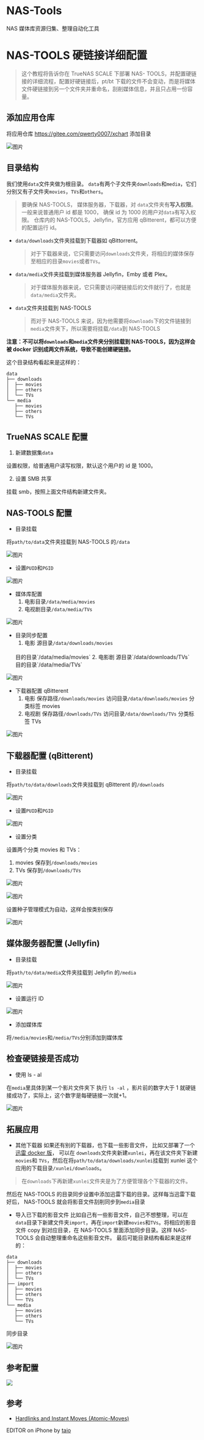 # NAS-Tools

NAS 媒体库资源归集、整理自动化工具

# NAS-TOOLS 硬链接详细配置

> 这个教程将告诉你在 TrueNAS SCALE 下部署 NAS- TOOLS，并配置硬链接的详细流程，配置好硬链接后，pt/bt 下载的文件不会变动，而是将媒体文件硬链接到另一个文件夹并重命名，刮削媒体信息，并且只占用一份容量。

## 添加应用仓库

将应用仓库 https://gitee.com/qwerty0007/xchart 添加目录

![图片](https://gitee.com/qwerty0007/xchart/raw/main/assets/add.png)

## 目录结构

我们使用`data`文件夹做为根目录。
`data`有两个子文件夹`downloads`和`media`，它们分别又有子文件夹`movies`，`TVs`和`others`。

> 要确保 NAS-TOOLS， 媒体服务器，下载器，对 `data`文件夹有**写入权限**。一般来说普通用户 id 都是 1000， 确保 id 为 1000 的用户对`data`有写入权限。
> 仓库内的 NAS-TOOLS，Jellyfin，官方应用 qBitterent，都可以方便的配置运行 id。

- `data/downloads`文件夹挂载到下载器如 qBittorrent。
  > 对于下载器来说，它只需要访问`downloads`文件夹，将相应的媒体保存至相应的目录`movies`或者`TVs`。
- `data/media`文件夹挂载到媒体服务器 Jellyfin，Emby 或者 Plex。
  > 对于媒体服务器来说，它只需要访问硬链接后的文件就行了，也就是`data/media`文件夹。
- `data`文件夹挂载到 NAS-TOOLS
  > 而对于 NAS-TOOLS 来说，因为他需要将`downloads`下的文件链接到`media`文件夹下，所以需要将挂载`/data`到 NAS-TOOLS

**注意：不可以将`downloads`和`media`文件夹分别挂载到 NAS-TOOLS，因为这样会被 docker 识别成两文件系统，导致不能创建硬链接。**

这个目录结构看起来是这样的：

```
data
├── downloads
│  ├── movies
│  ├── others
│  └── TVs
└── media
   ├── movies
   ├── others
   └── TVs
```

## TrueNAS SCALE 配置

1. 新建数据集`data`

设置权限，给普通用户读写权限，默认这个用户的 id 是 1000。

2. 设置 SMB 共享

挂载 smb，按照上面文件结构新建文件夹。

## NAS-TOOLS 配置

- 目录挂载

将`path/to/data`文件夹挂载到 NAS-TOOLS 的`/data`

![图片](https://gitee.com/qwerty0007/xchart/raw/main/assets/IMG_1.jpg)

- 设置`PUID`和`PGID`

![图片](https://gitee.com/qwerty0007/xchart/raw/main/assets/IMG_12.png)

- 媒体库配置
  1. 电影目录`/data/media/movies`
  2. 电视剧目录`/data/media/TVs`

![图片](https://gitee.com/qwerty0007/xchart/raw/main/assets/IMG_4.jpg)

- 目录同步配置
  1. 电影
  源目录`/data/downloads/movies` 
  <br>
  目的目录`/data/media/movies`
  2. 电影剧
  源目录`/data/downloads/TVs`
  <br>
  目的目录`/data/media/TVs`

![图片](https://gitee.com/qwerty0007/xchart/raw/main/assets/IMG_3.jpg)

- 下载器配置 qBitterent
  1. 电影
     保存路径`/downloads/movies`
     访问目录`/data/downloads/movies`
     分类标签 movies
  2. 电视剧
     保存路径`/downloads/TVs`
     访问目录`/data/downloads/TVs`
     分类标签 TVs

![图片](https://gitee.com/qwerty0007/xchart/raw/main/assets/IMG_5.jpg)

## 下载器配置 (qBitterent)

- 目录挂载

将`path/to/data/downloads`文件夹挂载到 qBitterent 的`/downloads`

![图片](https://gitee.com/qwerty0007/xchart/raw/main/assets/IMG_6.jpg)

- 设置`PUID`和`PGID`

![图片](https://gitee.com/qwerty0007/xchart/raw/main/assets/IMG_13.png)

- 设置分类

设置两个分类 movies 和 TVs：
1. movies 保存到`/downloads/movies`
2. TVs 保存到`/downloads/TVs`

![图片](https://gitee.com/qwerty0007/xchart/raw/main/assets/IMG_7.jpg)

![图片](https://gitee.com/qwerty0007/xchart/raw/main/assets/IMG_8.jpg)

设置种子管理模式为自动，这样会按类别保存

![图片](https://gitee.com/qwerty0007/xchart/raw/main/assets/IMG_9.jpg)

## 媒体服务器配置 (Jellyfin)

- 目录挂载

将`path/to/data/media`文件夹挂载到 Jellyfin 的`/media`

![图片](https://gitee.com/qwerty0007/xchart/raw/main/assets/IMG_10.jpg)

- 设置运行 ID

![图片](https://gitee.com/qwerty0007/xchart/raw/main/assets/IMG_14.jpg)

- 添加媒体库

将`/media/movies`和`/media/TVs`分别添加到媒体库

## 检查硬链接是否成功

- 使用 ls - al

在`media`里具体到某一个影片文件夹下 执行 `ls -al` ，影片前的数字大于 1 就硬链接成功了，实际上，这个数字是每硬链接一次就+1。

![图片](https://gitee.com/qwerty0007/xchart/raw/main/assets/IMG_11.jpg)

## 拓展应用

- 其他下载器
如果还有别的下载器，也下载一些影音文件， 比如又部署了一个 [迅雷 docker 版](https://hub.docker.com/r/cnk3x/xunlei)， 可以在 `downloads`文件夹新建`xunlei`，再在该文件夹下新建`movies`和 `TVs`，然后在将`path/to/data/downloads/xunlei`挂载到 xunlei 这个应用的下载目录`/xunlei/downloads`。

> 在`downloads`下再新建`xunlei`文件夹是为了方便管理各个下载器的文件。

然后在 NAS-TOOLS 的目录同步设置中添加迅雷下载的目录。这样每当迅雷下载好后， NAS-TOOLS 就会将影音文件刮削同步到`media`目录

- 导入已下载的影音文件
比如自己有一些影音文件，自己不想整理，可以在`data`目录下新建文件夹`import`，再在`import`新建`movies`和`TVs`。将相应的影音文件 copy 到对应目录，在 NAS-TOOLS 里面添加同步目录。这样 NAS-TOOLS 会自动整理重命名这些影音文件。
最后可能目录结构看起来是这样的：

```
data
├── downloads
│  ├── movies
│  ├── others
│  └── TVs
├── import
│  ├── movies
│  ├── others
│  └── TVs
└── media
   ├── movies
   ├── others
   └── TVs
```

同步目录

![图片](https://gitee.com/qwerty0007/xchart/raw/main/assets/IMG_15.png)


## 参考配置

![](https://ghproxy.com/https://raw.githubusercontent.com/qwerty00007/xchart/main/assets/nastools_readme.jpg)

## 参考

- [Hardlinks and Instant Moves (Atomic-Moves)](https://trash-guides.info/Hardlinks/Hardlinks-and-Instant-Moves/)



EDITOR on iPhone by [taio](https://taio.app/cn/)